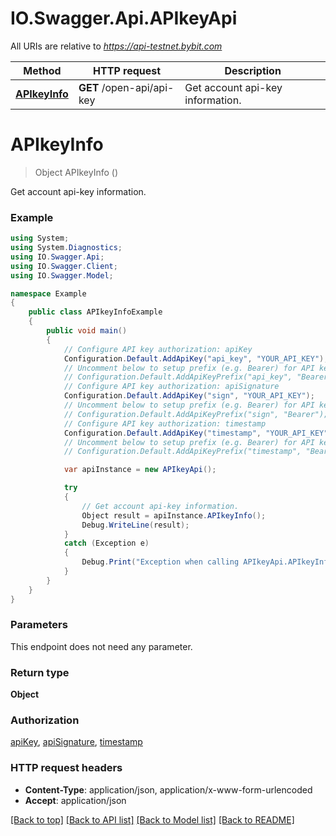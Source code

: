 # IO.Swagger.Api.APIkeyApi

All URIs are relative to *https://api-testnet.bybit.com*

Method | HTTP request | Description
------------- | ------------- | -------------
[**APIkeyInfo**](APIkeyApi.md#apikeyinfo) | **GET** /open-api/api-key | Get account api-key information.


<a name="apikeyinfo"></a>
# **APIkeyInfo**
> Object APIkeyInfo ()

Get account api-key information.

### Example
```csharp
using System;
using System.Diagnostics;
using IO.Swagger.Api;
using IO.Swagger.Client;
using IO.Swagger.Model;

namespace Example
{
    public class APIkeyInfoExample
    {
        public void main()
        {
            // Configure API key authorization: apiKey
            Configuration.Default.AddApiKey("api_key", "YOUR_API_KEY");
            // Uncomment below to setup prefix (e.g. Bearer) for API key, if needed
            // Configuration.Default.AddApiKeyPrefix("api_key", "Bearer");
            // Configure API key authorization: apiSignature
            Configuration.Default.AddApiKey("sign", "YOUR_API_KEY");
            // Uncomment below to setup prefix (e.g. Bearer) for API key, if needed
            // Configuration.Default.AddApiKeyPrefix("sign", "Bearer");
            // Configure API key authorization: timestamp
            Configuration.Default.AddApiKey("timestamp", "YOUR_API_KEY");
            // Uncomment below to setup prefix (e.g. Bearer) for API key, if needed
            // Configuration.Default.AddApiKeyPrefix("timestamp", "Bearer");

            var apiInstance = new APIkeyApi();

            try
            {
                // Get account api-key information.
                Object result = apiInstance.APIkeyInfo();
                Debug.WriteLine(result);
            }
            catch (Exception e)
            {
                Debug.Print("Exception when calling APIkeyApi.APIkeyInfo: " + e.Message );
            }
        }
    }
}
```

### Parameters
This endpoint does not need any parameter.

### Return type

**Object**

### Authorization

[apiKey](../README.md#apiKey), [apiSignature](../README.md#apiSignature), [timestamp](../README.md#timestamp)

### HTTP request headers

 - **Content-Type**: application/json, application/x-www-form-urlencoded
 - **Accept**: application/json

[[Back to top]](#) [[Back to API list]](../README.md#documentation-for-api-endpoints) [[Back to Model list]](../README.md#documentation-for-models) [[Back to README]](../README.md)

